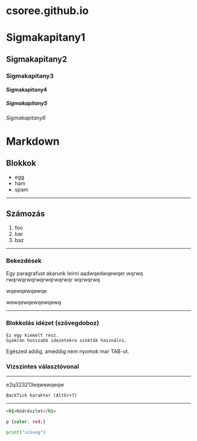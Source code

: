 # csoree.github.io
# Sigmakapitany1
## Sigmakapitany2
### Sigmakapitany3
#### Sigmakapitany4
##### Sigmakapitany5
###### Sigmakapitany6


# Markdown

## Blokkok

- egg
- ham
- spam

---

## Számozás

1. foo
1. bar
1. baz

---

### Bekezdések

Egy paragrafust akarunk leirni
aadwqedwqewqer
wqrwq
rwqrwqrwqrwqrwqrwqrwqr
wqrwqrwq

wqewqewqewqe

wewqewqewqewqewq

---

### Blokkolás idézet (szövegdoboz)
    Ez egy kiemelt rész.
    Gyakran hosszabb idézetekre szokták használni.
Egészed addig, ameddig  nem nyomok mar TAB-ot.


### Vízszintes választóvonal

---
e2q323213eqwewqeqw

    BackTick karakter (AltGr+7)

--- 
``` html
<h1>Kódrészlet</h1>
```
``` css
p {color: red;}
```
``` python
print("szöveg")

